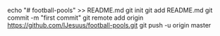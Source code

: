 echo "# football-pools" >> README.md
git init
git add README.md
git commit -m "first commit"
git remote add origin https://github.com/lJesuus/football-pools.git
git push -u origin master
